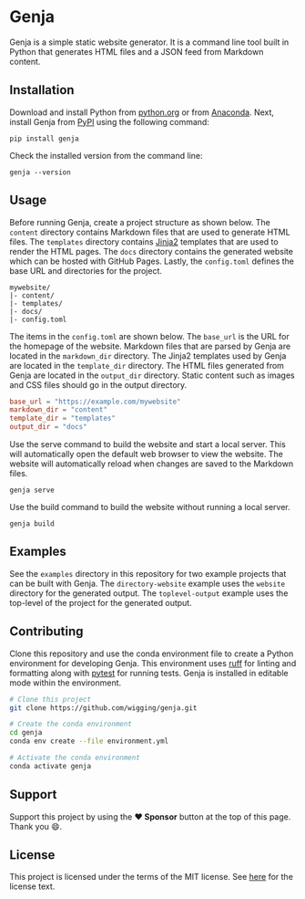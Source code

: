# Genja

Genja is a simple static website generator. It is a command line tool built in Python that generates HTML files and a JSON feed from Markdown content.

## Installation

Download and install Python from [python.org](https://www.python.org) or from [Anaconda](https://www.anaconda.com). Next, install Genja from [PyPI](https://pypi.org) using the following command:

```text
pip install genja
```

Check the installed version from the command line:

```text
genja --version
```

## Usage

Before running Genja, create a project structure as shown below. The `content` directory contains Markdown files that are used to generate HTML files. The `templates` directory contains [Jinja2](https://jinja.palletsprojects.com/) templates that are used to render the HTML pages. The `docs` directory contains the generated website which can be hosted with GitHub Pages. Lastly, the `config.toml` defines the base URL and directories for the project.

```text
mywebsite/
|- content/
|- templates/
|- docs/
|- config.toml
```

The items in the `config.toml` are shown below. The `base_url` is the URL for the homepage of the website. Markdown files that are parsed by Genja are located in the `markdown_dir` directory. The Jinja2 templates used by Genja are located in the `template_dir` directory. The HTML files generated from Genja are located in the `output_dir` directory. Static content such as images and CSS files should go in the output directory.

```toml
base_url = "https://example.com/mywebsite"
markdown_dir = "content"
template_dir = "templates"
output_dir = "docs"
```

Use the serve command to build the website and start a local server. This will automatically open the default web browser to view the website. The website will automatically reload when changes are saved to the Markdown files.

```text
genja serve
```

Use the build command to build the website without running a local server.

```text
genja build
```

## Examples

See the `examples` directory in this repository for two example projects that can be built with Genja. The `directory-website` example uses the `website` directory for the generated output. The `toplevel-output` example uses the top-level of the project for the generated output.

## Contributing

Clone this repository and use the conda environment file to create a Python environment for developing Genja. This environment uses [ruff](https://docs.astral.sh/ruff/) for linting and formatting along with [pytest](https://docs.pytest.org) for running tests. Genja is installed in editable mode within the environment.

```bash
# Clone this project
git clone https://github.com/wigging/genja.git

# Create the conda environment
cd genja
conda env create --file environment.yml

# Activate the conda environment
conda activate genja
```

## Support

Support this project by using the **:heart: Sponsor** button at the top of this page. Thank you :smile:.

## License

This project is licensed under the terms of the MIT license. See [here](LICENSE.md) for the license text.
